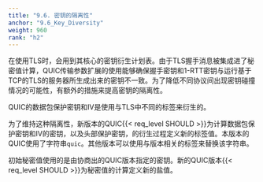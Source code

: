 ```yaml
---
title: "9.6. 密钥的隔离性"
anchor: "9.6_Key_Diversity"
weight: 960
rank: "h2"
---
```


在使用TLS时，会用到其核心的密钥衍生计划表。由于TLS握手消息被集成进了秘密值计算，QUIC传输参数扩展的使用能够确保握手密钥和1-RTT密钥与运行基于TCP的TLS的服务器所生成出来的密钥不一致。为了降低不同协议间出现密钥碰撞情况的可能性，有额外的措施来提高密钥的隔离性。

QUIC的数据包保护密钥和IV是使用与TLS中不同的标签来衍生的。

为了维持这种隔离性，新版本的QUIC{{< req_level SHOULD >}}为计算数据包保护密钥和IV的密钥，以及头部保护密钥，的衍生过程定义新的标签值。本版本的QUIC使用了字符串`quic`。其他版本可以使用与版本相关的标签来替换该字符串。

初始秘密值使用的是由协商出的QUIC版本指定的密钥。新的QUIC版本{{< req_level SHOULD >}}为秘密值的计算定义新的盐值。
